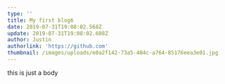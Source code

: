 ```yaml
---
type: ''
title: My first blog6
date: 2019-07-31T19:08:02.568Z
update: 2019-07-31T19:08:02.608Z
author: Justin
authorlink: 'https://github.com'
thumbnail: /images/uploads/e0a2f142-73a5-484c-a764-85176eea3e01.jpg
---
```

this is just a body
